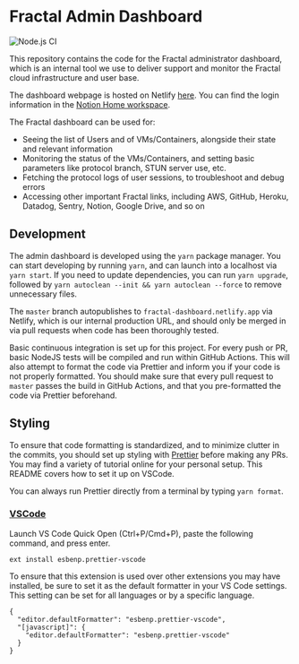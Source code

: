 # Fractal Admin Dashboard

![Node.js CI](https://github.com/fractalcomputers/admin-dashboard/workflows/Node.js%20CI/badge.svg)

This repository contains the code for the Fractal administrator dashboard, which is an internal tool we use to deliver support and monitor the Fractal cloud infrastructure and user base.

The dashboard webpage is hosted on Netlify [here](https://fractal-dashboard.netlify.app/). You can find the login information in the [Notion Home workspace](https://www.notion.so/fractalcomputers/Home-f9ca1ed7adad48798302754c5fb19f8b).

The Fractal dashboard can be used for:

- Seeing the list of Users and of VMs/Containers, alongside their state and relevant information
- Monitoring the status of the VMs/Containers, and setting basic parameters like protocol branch, STUN server use, etc.
- Fetching the protocol logs of user sessions, to troubleshoot and debug errors
- Accessing other important Fractal links, including AWS, GitHub, Heroku, Datadog, Sentry, Notion, Google Drive, and so on

## Development

The admin dashboard is developed using the `yarn` package manager. You can start developing by running `yarn`, and can launch into a localhost via `yarn start`. If you need to update dependencies, you can run `yarn upgrade`, followed by `yarn autoclean --init && yarn autoclean --force` to remove unnecessary files.

The `master` branch autopublishes to `fractal-dashboard.netlify.app` via Netlify, which is our internal production URL, and should only be merged in via pull requests when code has been thoroughly tested.

Basic continuous integration is set up for this project. For every push or PR, basic NodeJS tests will be compiled and run within GitHub Actions. This will also attempt to format the code via Prettier and inform you if your code is not properly formatted. You should make sure that every pull request to `master` passes the build in GitHub Actions, and that you pre-formatted the code via Prettier beforehand. 

## Styling

To ensure that code formatting is standardized, and to minimize clutter in the commits, you should set up styling with [Prettier](https://prettier.io/) before making any PRs. You may find a variety of tutorial online for your personal setup. This README covers how to set it up on VSCode. 

You can always run Prettier directly from a terminal by typing `yarn format`.

### [VSCode](https://marketplace.visualstudio.com/items?itemName=esbenp.prettier-vscode)

Launch VS Code Quick Open (Ctrl+P/Cmd+P), paste the following command, and press enter.

```
ext install esbenp.prettier-vscode
```

To ensure that this extension is used over other extensions you may have installed, be sure to set it as the default formatter in your VS Code settings. This setting can be set for all languages or by a specific language.

```
{
  "editor.defaultFormatter": "esbenp.prettier-vscode",
  "[javascript]": {
    "editor.defaultFormatter": "esbenp.prettier-vscode"
  }
}
```
